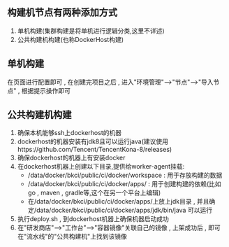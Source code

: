 ## 构建机节点有两种添加方式
1. 单机构建(集群构建是将单机进行逻辑分类,这里不详述)
2. 公共构建机构建(也称DockerHost构建)

## 单机构建
在页面进行配置即可 , 在创建完项目之后 , 进入"环境管理"-->"节点"-->"导入节点" , 根据提示操作即可

## 公共构建机构建
1. 确保本机能够ssh上dockerhost的机器
2. dockerhost的机器安装有jdk8且可以运行java(建议使用https://github.com/Tencent/TencentKona-8/releases)
3. 确保dockerhost的机器上有安装docker
4. 在dockerhost机器上创建以下目录,提供给worker-agent挂载:
    - /data/docker/bkci/public/ci/docker/workspace : 用于存放构建的数据
    - /data/docker/bkci/public/ci/docker/apps/ : 用于创建构建的依赖(比如go , maven , gradle等,这个在另一个平台上编辑)
    - 在/data/docker/bkci/public/ci/docker/apps/上放上jdk目录 , 并且确定/data/docker/bkci/public/ci/docker/apps/jdk/bin/java 可以运行
5. 执行deploy.sh , 到dockerhost机器上确保机器启动成功
6. 在"研发商店"-->"工作台"-->"容器镜像"关联自己的镜像 , 上架成功后 , 即可在"流水线"的"公共构建机"上找到该镜像